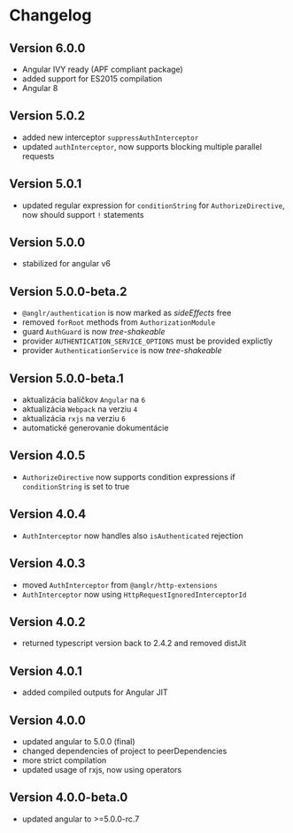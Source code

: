 # Changelog

## Version 6.0.0

- Angular IVY ready (APF compliant package)
- added support for ES2015 compilation
- Angular 8

## Version 5.0.2
 - added new interceptor `suppressAuthInterceptor`
 - updated `authInterceptor`, now supports blocking multiple parallel requests

## Version 5.0.1
 - updated regular expression for `conditionString` for `AuthorizeDirective`, now should support `!` statements

## Version 5.0.0
 - stabilized for angular v6

## Version 5.0.0-beta.2
 - `@anglr/authentication` is now marked as *sideEffects* free
 - removed `forRoot` methods from `AuthorizationModule`
 - guard `AuthGuard` is now *tree-shakeable*
 - provider `AUTHENTICATION_SERVICE_OPTIONS` must be provided explictly
 - provider `AuthenticationService` is now *tree-shakeable*

## Version 5.0.0-beta.1
 - aktualizácia balíčkov `Angular` na `6`
 - aktualizácia `Webpack` na verziu `4`
 - aktualizácia `rxjs` na verziu `6`
 - automatické generovanie dokumentácie

## Version 4.0.5
 - `AuthorizeDirective` now supports condition expressions if `conditionString` is set to true

## Version 4.0.4
 - `AuthInterceptor` now handles also `isAuthenticated` rejection

## Version 4.0.3
 - moved `AuthInterceptor` from `@anglr/http-extensions`
 - `AuthInterceptor` now using `HttpRequestIgnoredInterceptorId`

## Version 4.0.2
 - returned typescript version back to 2.4.2 and removed distJit

## Version 4.0.1
 - added compiled outputs for Angular JIT

## Version 4.0.0
 - updated angular to 5.0.0 (final)
 - changed dependencies of project to peerDependencies
 - more strict compilation
 - updated usage of rxjs, now using operators

## Version 4.0.0-beta.0
 - updated angular to >=5.0.0-rc.7